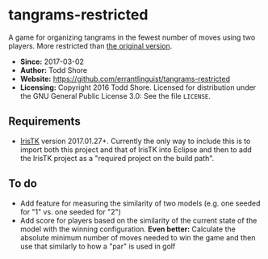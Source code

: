 # tangrams-restricted
A game for organizing tangrams in the fewest number of moves using two players. More restricted than [the original version](https://github.com/errantlinguist/tangrams).

* **Since:** 2017-03-02
* **Author:** Todd Shore
* **Website:**  https://github.com/errantlinguist/tangrams-restricted
* **Licensing:** Copyright 2016 Todd Shore. Licensed for distribution under the GNU General Public License 3.0: See the file `LICENSE`.

## Requirements

* [IrisTK](http://iristk.net/) version 2017.01.27+. Currently the only way to include this is to import both this project and that of IrisTK into Eclipse and then to add the IrisTK project as a "required project on the build path".

## To do

* Add feature for measuring the similarity of two models (e.g. one seeded for "1" vs. one seeded for "2")
* Add score for players based on the similarity of the current state of the model with the winning configuration. **Even better:** Calculate the absolute minimum number of moves needed to win the game and then use that similarly to how a "par" is used in golf